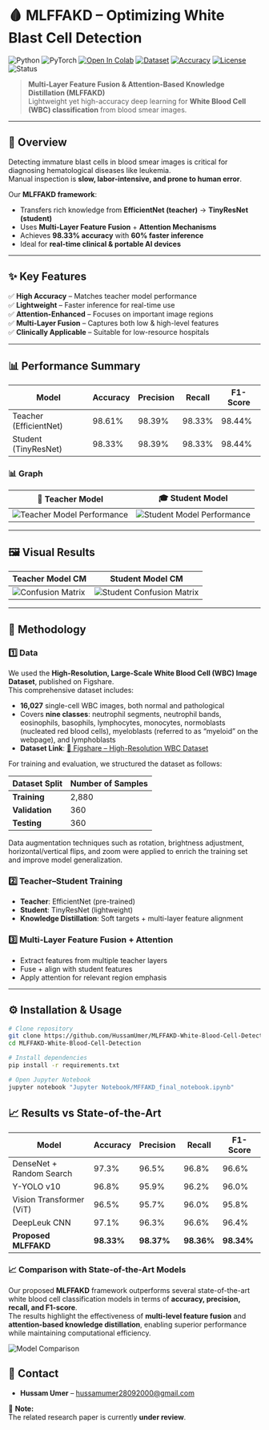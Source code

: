 # 🩸 MLFFAKD – Optimizing White Blast Cell Detection

![Python](https://img.shields.io/badge/Python-3.10-blue?logo=python)
![PyTorch](https://img.shields.io/badge/PyTorch-1.13+-ee4c2c?logo=pytorch)
[![Open In Colab](https://colab.research.google.com/assets/colab-badge.svg)](https://colab.research.google.com/github/HussamUmer/MLFFAKD-White-Blood-Cell-Detection/blob/main/Jupyter%20Notebook/MFFAKD_final_notebook.ipynb)
[![Dataset](https://img.shields.io/badge/Dataset-Figshare-orange)](https://springernature.figshare.com/articles/dataset/A_large-scale_high-resolution_WBC_image_dataset/22680517)
[![Accuracy](https://img.shields.io/badge/Accuracy-98.33%25-brightgreen)](#-results-vs-state-of-the-art)
[![License](https://img.shields.io/badge/License-MIT-purple)](LICENSE)
![Status](https://img.shields.io/badge/Status-Research%20Project-yellow)

> **Multi-Layer Feature Fusion & Attention-Based Knowledge Distillation (MLFFAKD)**  
> Lightweight yet high-accuracy deep learning for **White Blood Cell (WBC) classification** from blood smear images.

---

## 📌 Overview

Detecting immature blast cells in blood smear images is critical for diagnosing hematological diseases like leukemia.  
Manual inspection is **slow, labor-intensive, and prone to human error**.  

Our **MLFFAKD framework**:
- Transfers rich knowledge from **EfficientNet (teacher)** → **TinyResNet (student)**
- Uses **Multi-Layer Feature Fusion** + **Attention Mechanisms**
- Achieves **98.33% accuracy** with **60% faster inference**
- Ideal for **real-time clinical & portable AI devices**

---

## ✨ Key Features

✅ **High Accuracy** – Matches teacher model performance  
✅ **Lightweight** – Faster inference for real-time use  
✅ **Attention-Enhanced** – Focuses on important image regions  
✅ **Multi-Layer Fusion** – Captures both low & high-level features  
✅ **Clinically Applicable** – Suitable for low-resource hospitals  

---

## 📊 Performance Summary

| Model               | Accuracy | Precision | Recall  | F1-Score |
|---------------------|----------|-----------|---------|----------|
| Teacher (EfficientNet) | 98.61%  | 98.39%    | 98.33% | 98.44%   |
| Student (TinyResNet)   | 98.33%  | 98.39%    | 98.33% | 98.44%   |

### 📊 Graph

| 🧠 Teacher Model |🎓 Student Model |
|------------------|------------------|
| ![Teacher Model Performance](Sample%20Outputs/Metrics/download%20(3).png) | ![Student Model Performance](Sample%20Outputs/Metrics/download%20(4).png) |

---

## 🖼 Visual Results

| Teacher Model CM | Student Model CM |
|------------------|------------------|
| ![Confusion Matrix](Sample%20Outputs/download3.png) | ![Student Confusion Matrix](Sample%20Outputs/download2.png) |

---

## 🧠 Methodology

### 1️⃣ Data

We used the **High-Resolution, Large-Scale White Blood Cell (WBC) Image Dataset**, published on Figshare.  
This comprehensive dataset includes:

- **16,027** single-cell WBC images, both normal and pathological  
- Covers **nine classes**: neutrophil segments, neutrophil bands, eosinophils, basophils, lymphocytes, monocytes, normoblasts (nucleated red blood cells), myeloblasts (referred to as “myeloid” on the webpage), and lymphoblasts  
- **Dataset Link**: [🔗 Figshare – High-Resolution WBC Dataset](https://springernature.figshare.com/articles/dataset/A_large-scale_high-resolution_WBC_image_dataset/22680517)


For training and evaluation, we structured the dataset as follows:

| Dataset Split       | Number of Samples |
|---------------------|-------------------|
| **Training**        | 2,880             |
| **Validation**      | 360               |
| **Testing**         | 360               |

Data augmentation techniques such as rotation, brightness adjustment, horizontal/vertical flips, and zoom were applied to enrich the training set and improve model generalization.

### 2️⃣ Teacher–Student Training
- **Teacher**: EfficientNet (pre-trained)
- **Student**: TinyResNet (lightweight)
- **Knowledge Distillation**: Soft targets + multi-layer feature alignment

### 3️⃣ Multi-Layer Feature Fusion + Attention
- Extract features from multiple teacher layers  
- Fuse + align with student features  
- Apply attention for relevant region emphasis

---

## ⚙️ Installation & Usage

```bash
# Clone repository
git clone https://github.com/HussamUmer/MLFFAKD-White-Blood-Cell-Detection.git
cd MLFFAKD-White-Blood-Cell-Detection

# Install dependencies
pip install -r requirements.txt

# Open Jupyter Notebook
jupyter notebook "Jupyter Notebook/MFFAKD_final_notebook.ipynb"

```
## 📈 Results vs State-of-the-Art

| Model                    | Accuracy   | Precision  | Recall     | F1-Score   |
| ------------------------ | ---------- | ---------- | ---------- | ---------- |
| DenseNet + Random Search | 97.3%      | 96.5%      | 96.8%      | 96.6%      |
| Y-YOLO v10               | 96.8%      | 95.9%      | 96.2%      | 96.0%      |
| Vision Transformer (ViT) | 96.5%      | 95.7%      | 96.0%      | 95.8%      |
| DeepLeuk CNN             | 97.1%      | 96.3%      | 96.6%      | 96.4%      |
| **Proposed MLFFAKD**     | **98.33%** | **98.37%** | **98.36%** | **98.34%** |

### 📈 Comparison with State-of-the-Art Models
Our proposed **MLFFAKD** framework outperforms several state-of-the-art white blood cell classification models in terms of **accuracy, precision, recall, and F1-score**.  
The results highlight the effectiveness of **multi-level feature fusion** and **attention-based knowledge distillation**, enabling superior performance while maintaining computational efficiency.

![Model Comparison](Sample%20Outputs/Comparison%20Graph/download%20(2).png)


## 📧 Contact

- **Hussam Umer** – [hussamumer28092000@gmail.com](mailto:hussamumer28092000@gmail.com)

📄 **Note:**  
The related research paper is currently **under review**.  





